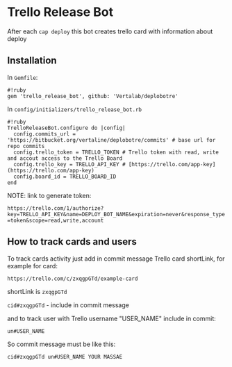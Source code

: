 # Trello Release Bot

After each `cap deploy` this bot creates trello card with information about deploy

## Installation

In `Gemfile`:

```
#!ruby
gem 'trello_release_bot', github: 'Vertalab/deplobotre'
```

In `config/initializers/trello_release_bot.rb`

```
#!ruby
TrelloReleaseBot.configure do |config|
  config.commits_url = 'https://bitbucket.org/vertaline/deplobotre/commits' # base url for repo commits
  config.trello_token = TRELLO_TOKEN # Trello token with read, write and accout access to the Trello Board
  config.trello_key = TRELLO_API_KEY # [https://trello.com/app-key](https://trello.com/app-key)
  config.board_id = TRELLO_BOARD_ID
end
```

NOTE: link to generate token:

`https://trello.com/1/authorize?key=TRELLO_API_KEY&name=DEPLOY_BOT_NAME&expiration=never&response_type=token&scope=read,write,account`


## How to track cards and users

To track cards activity just add in commit message Trello card shortLink, for example for card:

`https://trello.com/c/zxqgpGTd/example-card`

shortLink is `zxqgpGTd`

`cid#zxqgpGTd` - include in commit message

and to track user with Trello username "USER_NAME" include in commit:

`un#USER_NAME`

So commit message must be like this:

`cid#zxqgpGTd un#USER_NAME YOUR MASSAE`
